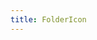 ```yaml
---
title: FolderIcon
---
```

<!-- Generated by documentation.js. Update this documentation by updating the source code. -->
